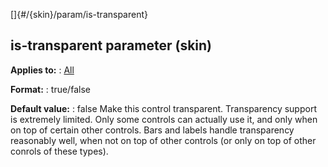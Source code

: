 []{#/{skin}/param/is-transparent}
  ## is-transparent parameter (skin)
  **Applies to:**
  :   [All](ref/%7Bskin%7D/control)
  <!-- -->
  **Format:**
  :   true/false
  <!-- -->
  **Default value:**
  :   false
  Make this control transparent.
  Transparency support is extremely limited. Only some controls can
  actually use it, and only when on top of certain other controls.
  Bars and labels handle transparency reasonably well, when not on top of
  other controls (or only on top of other conrols of these types).